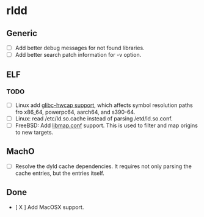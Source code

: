 # rldd 

## Generic

- [ ] Add better debug messages for not found libraries.
- [ ] Add better search patch information for -v option.

## ELF

### TODO

- [ ] Linux add [glibc-hwcap support](https://sourceware.org/pipermail/libc-alpha/2020-June/115250.html), which affects symbol resolution paths fro x86_64, powerpc64, aarch64, and s390-64.
- [ ] Linux: read /etc/ld.so.cache instead of parsing /etd/ld.so.conf.
- [ ] FreeBSD: Add [libmap.conf](https://www.freebsd.org/cgi/man.cgi?libmap.conf) support.  This is used to filter and map origins to new targets.

## MachO

- [ ] Resolve the dyld cache dependencies.  It requires not only parsing the cache entries, but the entries itself.

## Done

- [ X ] Add MacOSX support.
